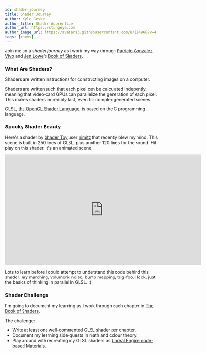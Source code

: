 ```yaml
---
id: shader-journey
title: Shader Journey
author: Kyle Geske
author_title: Shader Apprentice
author_url: https://stungeye.com
author_image_url: https://avatars3.githubusercontent.com/u/124968?v=4
tags: [comms]
---
```


Join me on a _shader journey_ as I work my way through [Patricio Gonzalez Vivo](http://patriciogonzalezvivo.com/) and [Jen Lowe](http://jenlowe.net/)'s [Book of Shaders](https://thebookofshaders.com/).

### What Are Shaders?

Shaders are written instructions for constructing images on a computer.

Shaders are written such that each pixel can be calculated indepently, meaning that video-card GPUs can parallelize the generation of each pixel. This makes shaders incredibly fast, even for complex generated scenes.

GLSL, [the OpenGL Shader Language](https://www.khronos.org/opengl/wiki/Core_Language_%28GLSL%29), is based on the C programming language.

### Spooky Shader Beauty

Here's a shader by [Shader Toy](https://www.shadertoy.com) user [nimitz](https://www.shadertoy.com/user/nimitz) that recently blew my mind. This scene is built in 250 lines of GLSL, plus another 120 lines for the sound. Hit play on this shader. It's an animated scene.

<iframe width="640" height="360" frameborder="0" src="https://www.shadertoy.com/embed/4ts3z2?gui=true&t=10&paused=true&muted=false" allowfullscreen></iframe>

Lots to learn before I could attempt to understand this code behind this shader: ray marching, volumeric noise, bump mapping, trig-foo. Heck, just the basics of thinking in parallel in GLSL. :)

### Shader Challenge

I'm going to document my learning as I work through each chapter in [The Book of Shaders](https://thebookofshaders.com/).

The challenge:

- Write at least one well-commented GLSL shader per chapter.
- Document my learning side-quests in math and colour theory.
- Play around with recreating my GLSL shaders as [Unreal Engine node-based Materials](https://docs.unrealengine.com/en-US/Engine/Rendering/Materials/HowTo/Main_Material_Node/index.html).
